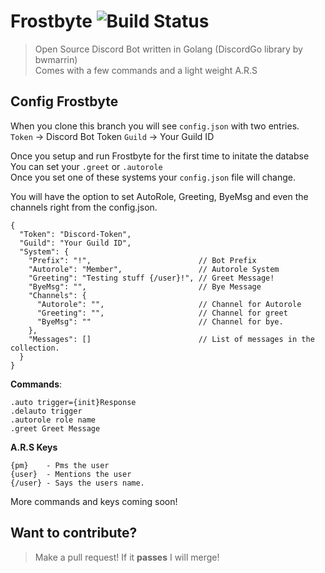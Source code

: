 # Frostbyte ![Build Status](https://api.travis-ci.org/proxikal/Frostbyte.svg?branch=master)
> Open Source Discord Bot written in Golang (DiscordGo library by bwmarrin)  
Comes with a few commands and a light weight A.R.S  
  
## Config Frostbyte
When you clone this branch you will see `config.json` with two entries.  
`Token` -> Discord Bot Token
`Guild` -> Your Guild ID
  
Once you setup and run Frostbyte for the first time to initate the databse  
You can set your `.greet` or `.autorole`  
Once you set one of these systems your `config.json` file will change.
  
You will have the option to set AutoRole, Greeting, ByeMsg and even the channels right from the config.json.  

```
{
  "Token": "Discord-Token",
  "Guild": "Your Guild ID",
  "System": {
    "Prefix": "!",                        // Bot Prefix
    "Autorole": "Member",                 // Autorole System
    "Greeting": "Testing stuff {/user}!", // Greet Message!
    "ByeMsg": "",                         // Bye Message
    "Channels": {
      "Autorole": "",                     // Channel for Autorole
      "Greeting": "",                     // Channel for greet
      "ByeMsg": ""                        // Channel for bye.
    },
    "Messages": []                        // List of messages in the collection.
  }
}
```
    
**Commands**:
```
.auto trigger={init}Response
.delauto trigger
.autorole role name
.greet Greet Message
```
  
**A.R.S Keys**
```
{pm}    - Pms the user
{user}  - Mentions the user
{/user} - Says the users name.
```
More commands and keys coming soon!
  
## Want to contribute?
> Make a pull request! If it **passes** I will merge!  
  

